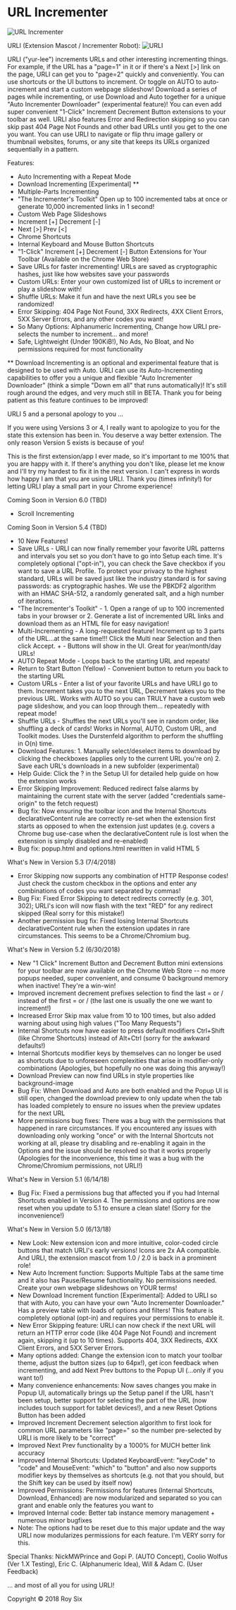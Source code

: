 # URL Incrementer

![URL Incrementer](_assets/img/darku/128.png?raw=true "URL Incrementer")

URLI (Extension Mascot / Incrementer Robot):
![URLI](src/img/extras/urli.png?raw=true "URLI")

URLI ("yur-lee") increments URLs and other interesting incrementing things. For example, if the URL has a "page=1" in it or if there's a Next [>] link on the page, URLI can get you to "page=2" quickly and conveniently. You can use shortcuts or the UI buttons to increment. Or toggle on AUTO to auto-increment and start a custom webpage slideshow! Download a series of pages while incrementing, or use Download and Auto together for a unique "Auto Incrementer Downloader" (experimental feature)! You can even add super convenient "1-Click" Increment Decrement Button extensions to your toolbar as well. URLI also features Error and Redirection skipping so you can skip past 404 Page Not Founds and other bad URLs until you get to the one you want. You can use URLI to navigate or flip thru image gallery or thumbnail websites, forums, or any site that keeps its URLs organized sequentially in a pattern.

Features:
- Auto Incrementing with a Repeat Mode
- Download Incrementing [Experimental] **
- Multiple-Parts Incrementing
- "The Incrementer's Toolkit" Open up to 100 incremented tabs at once or generate 10,000 incremented links in 1 second!
- Custom Web Page Slideshows
- Increment [+] Decrement [-]
- Next [>] Prev [<]
- Chrome Shortcuts
- Internal Keyboard and Mouse Button Shortcuts
- "1-Click" Increment [+] Decrement [-] Button Extensions for Your Toolbar (Available on the Chrome Web Store)
- Save URLs for faster incrementing! URLs are saved as cryptographic hashes, just like how websites save your passwords
- Custom URLs: Enter your own customized list of URLs to increment or play a slideshow with!
- Shuffle URLs: Make it fun and have the next URLs you see be randomized!
- Error Skipping: 404 Page Not Found, 3XX Redirects, 4XX Client Errors, 5XX Server Errors, and any other codes you want!
- So Many Options: Alphanumeric Incrementing, Change how URLI pre-selects the number to increment... and more!
- Safe, Lightweight (Under 190KiB!), No Ads, No Bloat, and No permissions required for most functionality

** Download Incrementing is an optional and experimental feature that is designed to be used with Auto. URLI can use its Auto-Incrementing capabilities to offer you a unique and flexible "Auto Incrementer Downloader" (think a simple "Down em all" that runs automatically)! It's still rough around the edges, and very much still in BETA. Thank you for being patient as this feature continues to be improved!

URLI 5 and a personal apology to you ...

If you were using Versions 3 or 4, I really want to apologize to you for the state this extension has been in. You deserve a way better extension. The only reason Version 5 exists is because of you!

This is the first extension/app I ever made, so it's important to me 100% that you are happy with it. If there's anything you don't like, please let me know and I'll try my hardest to fix it in the next version. I can't express in words how happy I am that you are using URLI. Thank you (times infinity!) for letting URLI play a small part in your Chrome experience!

Coming Soon in Version 6.0 (TBD)
- Scroll Incrementing

Coming Soon in Version 5.4 (TBD)
- 10 New Features!
- Save URLs - URLI can now finally remember your favorite URL patterns and intervals you set so you don't have to go into Setup each time. It's completely optional ("opt-in"), you can check the Save checkbox if you want to save a URL Profile. To protect your privacy to the highest standard, URLs will be saved just like the industry standard is for saving passwords: as cryptographic hashes. We use the PBKDF2 algorithm with an HMAC SHA-512, a randomly generated salt, and a high number of iterations.
- "The Incrementer's Toolkit" - 1. Open a range of up to 100 incremented tabs in your browser or 2. Generate a list of incremented URL links and download them as an HTML file for easy navigation!
- Multi-Incrementing - A long-requested feature! Increment up to 3 parts of the URL...at the same time!!! Click the Multi near Selection and then click Accept. + - Buttons will show in the UI. Great for year/month/day URLs!
- AUTO Repeat Mode - Loops back to the starting URL and repeats!
- Return to Start Button (Yellow) - Convenient button to return you back to the starting URL 
- Custom URLs - Enter a list of your favorite URLs and have URLI go to them. Increment takes you to the next URL, Decrement takes you to the previous URL. Works with AUTO so you can TRULY have a custom web page slideshow, and you can loop through them... repeatedly with repeat mode! 
- Shuffle URLs - Shuffles the next URLs you'll see in random order, like shuffling a deck of cards! Works in Normal, AUTO, Custom URL, and Toolkit modes. Uses the Durstenfeld algorithm to perform the shuffling in O(n) time.
- Download Features: 1. Manually select/deselect items to download by clicking the checkboxes (applies only to the current URL you're on) 2. Save each URL's downloads in a new subfolder (experimental)
- Help Guide: Click the ? in the Setup UI for detailed help guide on how the extension works
- Error Skipping Improvement: Reduced redirect false alarms by maintaining the current state with the server (added "credentials same-origin" to the fetch request)
- Bug fix: Now ensuring the toolbar icon and the Internal Shortcuts declarativeContent rule are correctly re-set when the extension first starts as opposed to when the extension just updates (e.g. covers a Chrome bug use-case when the declarativeContent rule is lost when the extension is simply disabled and re-enabled)
- Bug fix: popup.html and options.html rewritten in valid HTML 5

What's New in Version 5.3 (7/4/2018)
- Error Skipping now supports any combination of HTTP Response codes! Just check the custom checkbox in the options and enter any combinations of codes you want separated by commas!
- Bug Fix: Fixed Error Skipping to detect redirects correctly (e.g. 301, 302); URLI's icon will now flash with the text "RED" for any redirect skipped (Real sorry for this mistake!)
- Another permission bug fix: Fixed losing Internal Shortcuts declarativeContent rule when the extension updates in rare circumstances. This seems to be a Chrome/Chromium bug.

What's New in Version 5.2 (6/30/2018)
- New "1 Click" Increment Button and Decrement Button mini extensions for your toolbar are now available on the Chrome Web Store -- no more popups needed, super convenient, and consume 0 background memory when inactive! They're a win-win!
- Improved increment decrement prefixes selection to find the last = or / instead of the first = or / (the last one is usually the one we want to increment!)
- Increased Error Skip max value from 10 to 100 times, but also added warning about using high values ("Too Many Requests")
- Internal Shortcuts now have easier to press default modifiers Ctrl+Shift (like Chrome Shortcuts) instead of Alt+Ctrl (sorry for the awkward defaults!)
- Internal Shortcuts modifier keys by themselves can no longer be used as shortcuts due to unforeseen complexities that arise in modifier-only combinations (Apologies, but hopefully no one was doing this anyway!)
- Download Preview can now find URLs in style properties like background-image
- Bug Fix: When Download and Auto are both enabled and the Popup UI is still open, changed the download preview to only update when the tab has loaded completely to ensure no issues when the preview updates for the next URL
- More permissions bug fixes: There was a bug with the permissions that happened in rare circumstances. If you encountered any issues with downloading only working "once" or with the Internal Shortcuts not working at all, please try disabling and re-enabling it again in the Options and the issue should be resolved so that it works properly (Apologies for the inconvenience, this time it was a bug with the Chrome/Chromium permissions, not URLI!)

What's New in Version 5.1 (6/14/18)
- Bug Fix: Fixed a permissions bug that affected you if you had Internal Shortcuts enabled in Version 4. The permissions and options are now reset when you update to 5.1 to ensure a clean slate! (Sorry for the inconvenience!)

What's New in Version 5.0 (6/13/18)
- New Look: New extension icon and more intuitive, color-coded circle buttons that match URLI's early versions! Icons are 2x AA compatible. And URLI, the extension mascot from 1.0 / 2.0 is back in a prominent role!
- New Auto Increment function: Supports Multiple Tabs at the same time and it also has Pause/Resume functionality. No permissions needed. Create your own webpage slideshows on YOUR terms!
- New Download Increment function [Experimental]: Added to URLI so that with Auto, you can have your own "Auto Incrementer Downloader." Has a preview table with loads of options and filters! This feature is completely optional (opt-in) and requires your permissions to enable it.
- New Error Skipping feature: URLI can now check if the next URL will return an HTTP error code (like 404 Page Not Found) and increment again, skipping it (up to 10 times). Supports 404, 3XX Redirects, 4XX Client Errors, and 5XX Server Errors.
- Many options added: Change the extension icon to match your toolbar theme, adjust the button sizes (up to 64px!), get icon feedback when incrementing, and add Next Prev buttons to the Popup UI (...only if you want to!)
- Many convenience enhancements: Now saves changes you make in Popup UI, automatically brings up the Setup panel if the URL hasn't been setup, better support for selecting the part of the URL (now includes touch support for tablet devices!), and a new Reset Options Button has been added
- Improved Increment Decrement selection algorithm to first look for common URL parameters like "page=" so the number pre-selected by URLI is more likely to be "correct"
- Improved Next Prev functionality by a 1000% for MUCH better link accuracy
- Improved Internal Shortcuts: Updated KeyboardEvent: "keyCode" to "code" and MouseEvent: "which" to "button" and also now supports modifier keys by themselves as shortcuts (e.g. not that you should, but the Shift key can be used by itself now)
- Improved Permissions: Permissions for features (Internal Shortcuts, Download, Enhanced) are now modularized and separated so you can grant and enable only the features you want to
- Improved Internal code: Better tab instance memory management + numerous minor bugfixes
- Note: The options had to be reset due to this major update and the way URLI now modularizes permissions for each feature. I'm VERY sorry for this.

Special Thanks:
NickMWPrince and Gopi P. (AUTO Concept), Coolio Wolfus (Ver 1.X Testing), Eric C. (Alphanumeric Idea), Will & Adam C. (User Feedback)

... and most of all you for using URLI!

Copyright © 2018 Roy Six